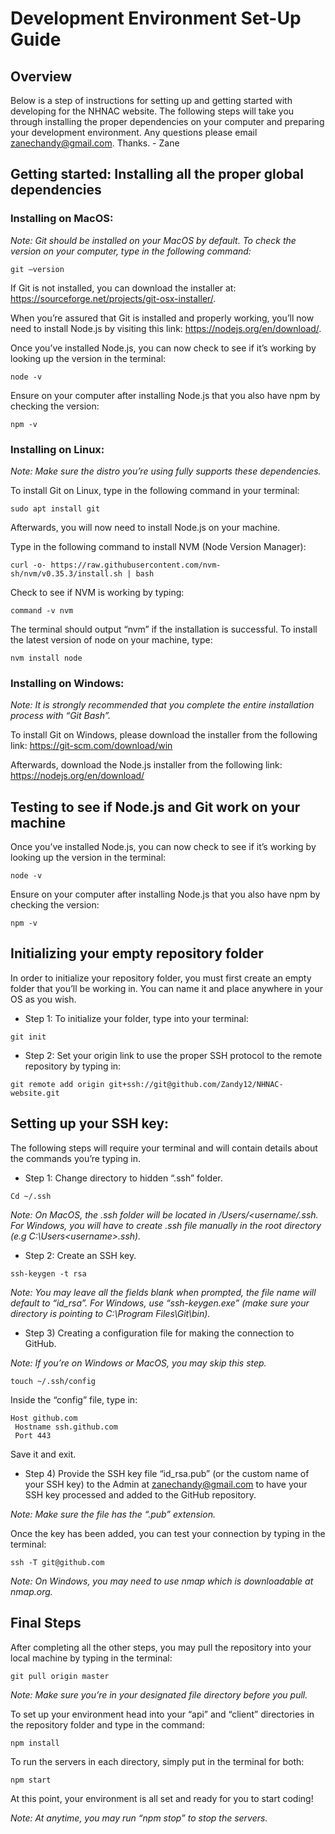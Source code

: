 # Development Environment Set-Up Guide

## Overview

Below is a step of instructions for setting up and getting started with developing for the NHNAC website. The following steps will take you through installing the proper dependencies on your computer and preparing your development environment. Any questions please email zanechandy@gmail.com. Thanks. - Zane 

## Getting started: Installing all the proper global dependencies

### Installing on MacOS:

*Note: Git should be installed on your MacOS by default. To check the version on your computer, type in the following command:*

```
git —version
```

If Git is not installed, you can download the installer at: https://sourceforge.net/projects/git-osx-installer/.

When you’re assured that Git is installed and properly working, you’ll now need to install Node.js by visiting this link: https://nodejs.org/en/download/.

Once you’ve installed Node.js, you can now check to see if it’s working by looking up the version in the terminal:

```
node -v
``` 

Ensure on your computer after installing Node.js that you also have npm by checking the version:

```
npm -v
```


### Installing on Linux:

*Note: Make sure the distro you’re using fully supports these dependencies.*

To install Git on Linux, type in the following command in your terminal:

```
sudo apt install git
```

Afterwards, you will now need to install Node.js on your machine. 

Type in the following command to install NVM (Node Version Manager):

```
curl -o- https://raw.githubusercontent.com/nvm-sh/nvm/v0.35.3/install.sh | bash
```

Check to see if NVM is working by typing:

```
command -v nvm
```

The terminal should output “nvm” if the installation is successful. To install the latest version of node on your machine, type:

```
nvm install node
```

### Installing on Windows:

*Note: It is strongly recommended that you complete the entire installation process with “Git Bash”.*

To install Git on Windows, please download the installer from the following link: https://git-scm.com/download/win

Afterwards, download the Node.js installer from the following link: https://nodejs.org/en/download/

## Testing to see if Node.js and Git work on your machine 

Once you’ve installed Node.js, you can now check to see if it’s working by looking up the version in the terminal:

```
node -v
``` 

Ensure on your computer after installing Node.js that you also have npm by checking the version:

```
npm -v
```

## Initializing your empty repository folder

In order to initialize your repository folder, you must first create an empty folder that you’ll be working in. You can name it and place anywhere in your OS as you wish.

* Step 1: To initialize your folder, type into your terminal:

```
git init
```

* Step 2: Set your origin link to use the proper SSH protocol to the remote repository by typing in: 

```
git remote add origin git+ssh://git@github.com/Zandy12/NHNAC-website.git
```

## Setting up your SSH key:

The following steps will require your terminal and will contain details about the commands you’re typing in.

* Step 1: Change directory to hidden “.ssh” folder.

```
Cd ~/.ssh
```

*Note: On MacOS, the .ssh folder will be located in /Users/<username/.ssh. For Windows, you will have to create .ssh file manually in the root directory (e.g C:\Users\<username>\.ssh).*

* Step 2: Create an SSH key.

```
ssh-keygen -t rsa
```

*Note: You may leave all the fields blank when prompted, the file name will default to “id_rsa”. For Windows, use “ssh-keygen.exe” (make sure your directory is pointing to C:\Program Files\Git\bin).* 

* Step 3) Creating a configuration file for making the connection to GitHub. 

*Note: If you’re on Windows or MacOS, you may skip this step.*

```
touch ~/.ssh/config
```

Inside the “config” file, type in:

```
Host github.com
 Hostname ssh.github.com
 Port 443
```

Save it and exit.

* Step 4) Provide the SSH key file “id_rsa.pub” (or the custom name of your SSH key) to the Admin at zanechandy@gmail.com to have your SSH key processed and added to the GitHub repository.

*Note: Make sure the file has the “.pub” extension.*

Once the key has been added, you can test your connection by typing in the terminal:

```
ssh -T git@github.com
```

*Note: On Windows, you may need to use nmap which is downloadable at nmap.org.*

## Final Steps

After completing all the other steps, you may pull the repository into your local machine by typing in the terminal:

```
git pull origin master
```

*Note: Make sure you’re in your designated file directory before you pull.*

To set up your environment head into your “api” and “client” directories in the repository folder and type in the command:

```
npm install
```

To run the servers in each directory, simply put in the terminal for both:

```
npm start
```
At this point, your environment is all set and ready for you to start coding! 

*Note: At anytime, you may run “npm stop” to stop the servers.*
